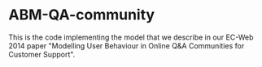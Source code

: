 ABM-QA-community
================

This is the code implementing the model that we describe in our EC-Web 2014 paper "Modelling User Behaviour in Online Q&amp;A Communities for Customer Support".
